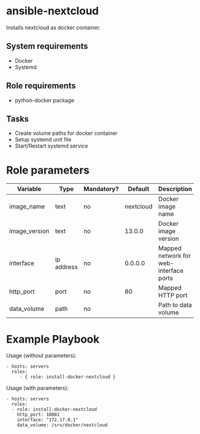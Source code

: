 # ansible-nextcloud

Installs nextcloud as docker container.

## System requirements

* Docker
* Systemd

## Role requirements

* python-docker package

## Tasks

* Create volume paths for docker container
* Setup systemd unit file
* Start/Restart systemd service

# Role parameters

| Variable      | Type | Mandatory? | Default | Description           |
|---------------|------|------------|---------|-----------------------|
| image_name    | text | no         | nextcloud | Docker image name    |
| image_version | text | no         | 13.0.0    | Docker image version |
| interface     | ip address | no   | 0.0.0.0          | Mapped network for web-interface ports |
| http_port     | port       | no   | 80               | Mapped HTTP port                       |
| data_volume   | path       | no   | <empty>          | Path to data volume                    |

# Example Playbook

Usage (without parameters):

    - hosts: servers
      roles:
         - { role: install-docker-nextcloud }

Usage (with parameters):

    - hosts: servers
      roles:
      - role: install-docker-nextcloud
        http_port: 10081
        interface: "172.17.0.1"
        data_volume: /srv/docker/nextcloud
